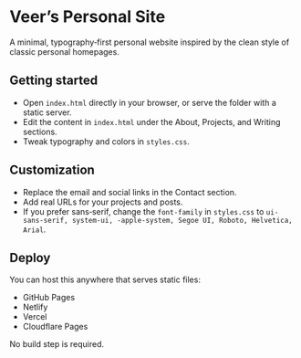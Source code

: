 # Veer’s Personal Site

A minimal, typography‑first personal website inspired by the clean style of classic personal homepages.

## Getting started

- Open `index.html` directly in your browser, or serve the folder with a static server.
- Edit the content in `index.html` under the About, Projects, and Writing sections.
- Tweak typography and colors in `styles.css`.

## Customization

- Replace the email and social links in the Contact section.
- Add real URLs for your projects and posts.
- If you prefer sans‑serif, change the `font-family` in `styles.css` to `ui-sans-serif, system-ui, -apple-system, Segoe UI, Roboto, Helvetica, Arial`.

## Deploy

You can host this anywhere that serves static files:

- GitHub Pages
- Netlify
- Vercel
- Cloudflare Pages

No build step is required. 